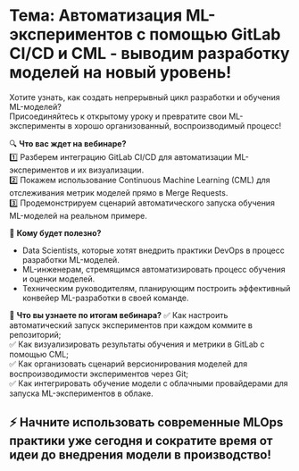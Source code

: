# Тема: Автоматизация ML-экспериментов с помощью GitLab CI/CD и CML - выводим разработку моделей на новый уровень!

Хотите узнать, как создать непрерывный цикл разработки и обучения ML-моделей?  
Присоединяйтесь к открытому уроку и превратите свои ML-эксперименты в хорошо организованный, воспроизводимый процесс!

🔍 **Что вас ждет на вебинаре?**  
1️⃣ Разберем интеграцию GitLab CI/CD для автоматизации ML-экспериментов и их визуализации.  
2️⃣ Покажем использование Continuous Machine Learning (CML) для отслеживания метрик моделей прямо в Merge Requests.  
3️⃣ Продемонстрируем сценарий автоматического запуска обучения ML-моделей на реальном примере.  

👥 **Кому будет полезно?**  
* Data Scientists, которые хотят внедрить практики DevOps в процесс разработки ML-моделей.  
* ML-инженерам, стремящимся автоматизировать процесс обучения и оценки моделей.  
* Техническим руководителям, планирующим построить эффективный конвейер ML-разработки в своей команде.  

🎯 **Что вы узнаете по итогам вебинара?**
✅ Как настроить автоматический запуск экспериментов при каждом коммите в репозиторий;  
✅ Как визуализировать результаты обучения и метрики в GitLab с помощью CML;  
✅ Как организовать сценарий версионирования моделей для воспроизводимости экспериментов через Git;  
✅ Как интегрировать обучение модели с облачными провайдерами для запуска ML-экспериментов в облаке.

## ⚡ Начните использовать современные MLOps практики уже сегодня и сократите время от идеи до внедрения модели в производство!